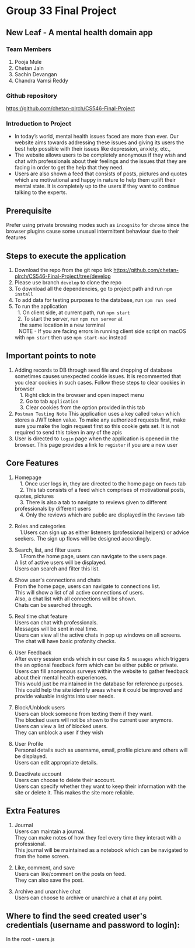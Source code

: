# Group 33 Final Project
## New Leaf - A mental health domain app
### Team Members
1. Pooja Mule
2. Chetan Jain
3. Sachin Devangan
4. Chandra Vamsi Reddy

### Github repository
https://github.com/chetan-plrch/CS546-Final-Project

 ### Introduction to Project
 
 - In today’s world, mental health issues faced are more than ever. Our website aims towards addressing these issues and giving its users the best help possible with their issues like depression, anxiety, etc.,
 - The website allows users to be completely anonymous if they wish and chat with professionals about their feelings and the issues that they are facing in order to get the help that they need.
 - Users are also shown a feed that consists of posts, pictures and quotes which are motivational and happy in nature to help them uplift their mental state. It is completely up to the users if they want to continue talking to the experts.

## Prerequisite
Prefer using private browsing modes such as `incognito` for `chrome` since the browser plugins cause some unusual intermittent behaviour due to their features
## Steps to execute the application
1. Download the repo from the git repo link https://github.com/chetan-plrch/CS546-Final-Project/tree/develop
2. Please use branch `develop` to clone the repo
3. To download all the dependencies, go to project path and run
`npm install`
4. To add data for testing purposes to the database, run `npm run seed`
5. To run the application <br>
&nbsp;&nbsp;1. On client side, at current path, run `npm start`<br>
&nbsp;&nbsp;2. To start the server, run `npm run server` at</br> 
&emsp;the same location in a new terminal<br>
&ensp; NOTE - If you are facing errors in running client side script on macOS with `npm start` then use `npm start-mac` instead

## Important points to note
1. Adding records to DB through seed file and dropping of database sometimes causes unexpected cookie issues. It is recommented that you clear cookies in such cases. Follow these steps to clear cookies in browser<br>
&emsp;1. Right click in the browser and open inspect menu<br>
&emsp;2. Go to tab `Application`<br>
&emsp;3. Clear cookies from the option provided in this tab
2. `Postman Testing Note` This application uses a key called `token` which stores a JWT token value. To make any authorized requests first, make sure you make the login request first so this cookie gets set. It is not required to send this token in any of the apis
3. User is directed to `login` page when the application is opened in the browser. This page provides a link to `register` if you are a new user 

## Core Features
1. Homepage<br>
&emsp;1. Once user logs in, they are directed to the home page on `Feeds` tab<br>
&emsp;2. This tab consists of a feed which comprises of motivational posts, quotes, pictures<br>
&emsp;3. There is also a tab to navigate to reviews given to different professionals by different users<br>
&emsp;4. Only the reviews which are public are displayed in the `Reviews` tab
2. Roles and categories<br>
&emsp;1.Users can sign up as either listeners (professional helpers) or advice seekers. The sign up flows will be designed accordingly.
3. Search, list, and filter users<br>
&emsp;1.From the home page, users can navigate to the users page.
<br>A list of active users will be displayed.
<br>Users can search and filter this list.

4. Show user's connections and chats<br>
From the home page, users can navigate to connections list. <br>This will show a list of all active connections of users.
<br>Also, a chat list with all connections will be shown.
<br>Chats can be searched through.

5. Real time chat feature<br>
Users can chat with professionals. <br>Messages will be sent in real time.
<br>Users can view all the active chats in pop up windows on all screens.
<br>The chat will have basic profanity checks.

6. User Feedback<br>
After every session ends which in our case its ``5 messages`` which triggers the an optional feedback form which can be either public or private.
<br>Users can fill anonymous surveys within the website to gather feedback about their mental health experiences. <br>This would just be maintained in the database for reference purposes. <br>This could help the site identify areas where it could be improved and provide valuable insights into user needs.

7. Block/Unblock users<br>
 Users can block someone from texting them if they want.
<br>The blocked users will not be shown to the current user anymore.
<br>Users can view a list of blocked users.
<br>They can unblock a user if they wish

8. User Profile
<br>Personal details such as username, email, profile picture and others will be displayed.
<br>Users can edit appropriate details.

9. Deactivate account
<br>Users can choose to delete their account.
<br>Users can specify whether they want to keep their information with the site or delete it. This makes the site more reliable.


## Extra Features
1. Journal
<br>Users can maintain a journal.
<br>They can make notes of how they feel every time they interact with a professional.
<br>This journal will be maintained as a notebook which can be navigated to from the home screen.

2. Like, comment, and save
<br>Users can like/comment on the posts on feed.
<br>They can also save the post.

3. Archive and unarchive chat
<br>Users can choose to archive or unarchive a chat at any point.

## Where to find the seed created user's credentials (username and password to login):
In the root - users.js


